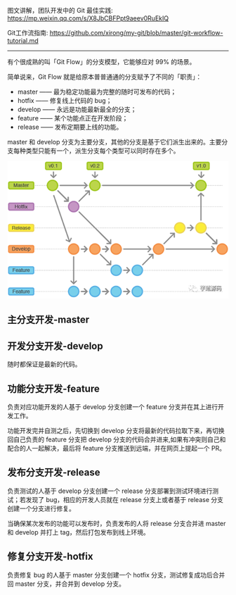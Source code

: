 
图文讲解，团队开发中的 Git 最佳实践: https://mp.weixin.qq.com/s/X8JbCBFPpt9aeev0RuEkIQ

Git工作流指南: https://github.com/xirong/my-git/blob/master/git-workflow-tutorial.md

---

有个很成熟的叫「Git Flow」的分支模型，它能够应对 99% 的场景。

简单说来，Git Flow 就是给原本普普通通的分支赋予了不同的「职责」：

* master  —— 最为稳定功能最为完整的随时可发布的代码；
* hotfix  —— 修复线上代码的 bug；
* develop —— 永远是功能最新最全的分支；
* feature —— 某个功能点正在开发阶段；
* release —— 发布定期要上线的功能。

master 和 develop 分支为主要分支，其他的分支是基于它们派生出来的。主要分支每种类型只能有一个，派生分支每个类型可以同时存在多个。

![](images/branch.png)

## 主分支开发-master

## 开发分支开发-develop

随时都保证是最新的代码。

## 功能分支开发-feature

负责对应功能开发的人基于 develop 分支创建一个 feature 分支并在其上进行开发工作。

功能开发完并自测之后，先切换到 develop 分支将最新的代码拉取下来，再切换回自己负责的 feature 分支把 develop 分支的代码合并进来,如果有冲突则自己和配合的人一起解决，最后将 feature 分支推送到远端，并在网页上提起一个 PR。

## 发布分支开发-release

负责测试的人基于 develop 分支创建一个 release 分支部署到测试环境进行测试；若发现了 bug，相应的开发人员就在 release 分支上或者基于 release 分支创建一个分支进行修复。

当确保某次发布的功能可以发布时，负责发布的人将 release 分支合并进 master 和 develop 并打上 tag，然后打包发布到线上环境。

## 修复分支开发-hotfix

负责修复 bug 的人基于 master 分支创建一个 hotfix 分支，测试修复成功后合并回 master 分支，并合并到 develop 分支。


